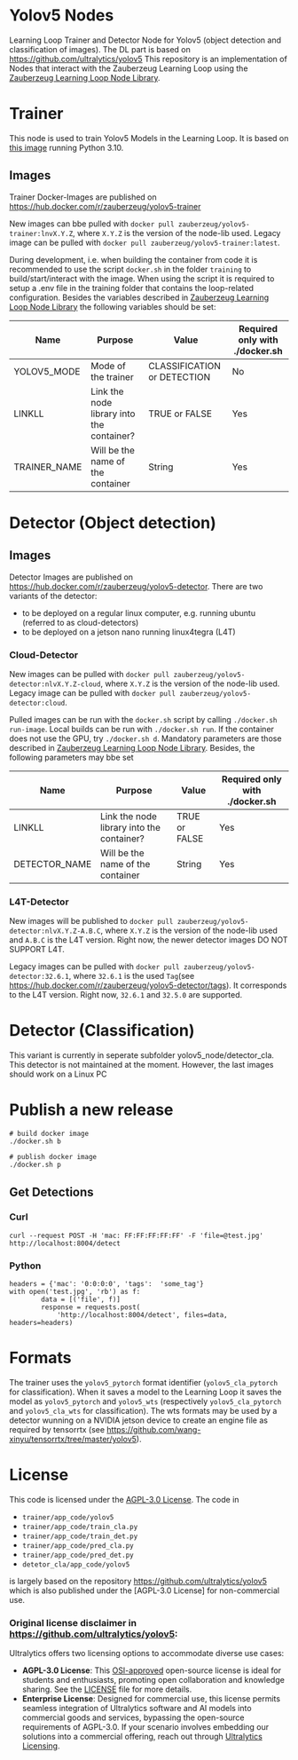 # Yolov5 Nodes

Learning Loop Trainer and Detector Node for Yolov5 (object detection and classification of images). The DL part is based on https://github.com/ultralytics/yolov5
This repository is an implementation of Nodes that interact with the Zauberzeug Learning Loop using the [Zauberzeug Learning Loop Node Library](https://github.com/zauberzeug/learning_loop_node).

# Trainer

This node is used to train Yolov5 Models in the Learning Loop. It is based on [this image](https://docs.nvidia.com/deeplearning/frameworks/pytorch-release-notes/rel-23-07.html) running Python 3.10.

## Images

Trainer Docker-Images are published on https://hub.docker.com/r/zauberzeug/yolov5-trainer

New images can bbe pulled with `docker pull zauberzeug/yolov5-trainer:lnvX.Y.Z`, where `X.Y.Z` is the version of the node-lib used.
Legacy image can be pulled with `docker pull zauberzeug/yolov5-trainer:latest`.

During development, i.e. when building the container from code it is recommended to use the script `docker.sh` in the folder `training` to build/start/interact with the image.
When using the script it is required to setup a .env file in the training folder that contains the loop-related configuration. Besides the variables described in [Zauberzeug Learning Loop Node Library](https://github.com/zauberzeug/learning_loop_node) the following variables should be set:

| Name         | Purpose                                   | Value                       | Required only with ./docker.sh |
| ------------ | ----------------------------------------- | --------------------------- | ------------------------------ |
| YOLOV5_MODE  | Mode of the trainer                       | CLASSIFICATION or DETECTION | No                             |
| LINKLL       | Link the node library into the container? | TRUE or FALSE               | Yes                            |
| TRAINER_NAME | Will be the name of the container         | String                      | Yes                            |

# Detector (Object detection)

## Images

Detector Images are published on https://hub.docker.com/r/zauberzeug/yolov5-detector.
There are two variants of the detector:

- to be deployed on a regular linux computer, e.g. running ubuntu (referred to as cloud-detectors)
- to be deployed on a jetson nano running linux4tegra (L4T)

### Cloud-Detector

New images can be pulled with `docker pull zauberzeug/yolov5-detector:nlvX.Y.Z-cloud`, where `X.Y.Z` is the version of the node-lib used.
Legacy image can be pulled with `docker pull zauberzeug/yolov5-detector:cloud`.

Pulled images can be run with the `docker.sh` script by calling `./docker.sh run-image`.
Local builds can be run with `./docker.sh run`.
If the container does not use the GPU, try `./docker.sh d`.
Mandatory parameters are those described in [Zauberzeug Learning Loop Node Library](https://github.com/zauberzeug/learning_loop_node). Besides, the following parameters may bbe set

| Name          | Purpose                                   | Value         | Required only with ./docker.sh |
| ------------- | ----------------------------------------- | ------------- | ------------------------------ |
| LINKLL        | Link the node library into the container? | TRUE or FALSE | Yes                            |
| DETECTOR_NAME | Will be the name of the container         | String        | Yes                            |

### L4T-Detector

New images will be published to `docker pull zauberzeug/yolov5-detector:nlvX.Y.Z-A.B.C`, where `X.Y.Z` is the version of the node-lib used and `A.B.C` is the L4T version. Right now, the newer detector images DO NOT SUPPORT L4T.

Legacy images can be pulled with `docker pull zauberzeug/yolov5-detector:32.6.1`, where `32.6.1` is the used `Tag`(see https://hub.docker.com/r/zauberzeug/yolov5-detector/tags). It corresponds to the L4T version. Right now, `32.6.1` and `32.5.0` are supported.

# Detector (Classification)

This variant is currently in seperate subfolder yolov5_node/detector_cla. This detector is not maintained at the moment. However, the last images should work on a Linux PC

# Publish a new release

```
# build docker image
./docker.sh b

# publish docker image
./docker.sh p
```

## Get Detections

### Curl

```
curl --request POST -H 'mac: FF:FF:FF:FF:FF' -F 'file=@test.jpg' http://localhost:8004/detect
```

### Python

```
headers = {'mac': '0:0:0:0', 'tags':  'some_tag'}
with open('test.jpg', 'rb') as f:
        data = [('file', f)]
        response = requests.post(
            'http://localhost:8004/detect', files=data, headers=headers)
```

# Formats

The trainer uses the `yolov5_pytorch` format identifier (`yolov5_cla_pytorch` for classification).
When it saves a model to the Learning Loop it saves the model as `yolov5_pytorch` and `yolov5_wts` (respectively `yolov5_cla_pytorch` and `yolov5_cla_wts` for classification).
The wts formats may be used by a detector wunning on a NVIDIA jetson device to create an engine file as required by tensorrtx (see https://github.com/wang-xinyu/tensorrtx/tree/master/yolov5).

# License

This code is licensed under the [AGPL-3.0 License](https://opensource.org/license/agpl-v3/). The code in
- `trainer/app_code/yolov5`
- `trainer/app_code/train_cla.py`
- `trainer/app_code/train_det.py`
- `trainer/app_code/pred_cla.py`
- `trainer/app_code/pred_det.py`
- `detetor_cla/app_code/yolov5`

is largely based on the repository https://github.com/ultralytics/yolov5 which is also published under the [AGPL-3.0 License] for non-commercial use.

### Original license disclaimer in https://github.com/ultralytics/yolov5:

Ultralytics offers two licensing options to accommodate diverse use cases:

- **AGPL-3.0 License**: This [OSI-approved](https://opensource.org/licenses/) open-source license is ideal for students and enthusiasts, promoting open collaboration and knowledge sharing. See the [LICENSE](https://github.com/ultralytics/yolov5/blob/master/LICENSE) file for more details.
- **Enterprise License**: Designed for commercial use, this license permits seamless integration of Ultralytics software and AI models into commercial goods and services, bypassing the open-source requirements of AGPL-3.0. If your scenario involves embedding our solutions into a commercial offering, reach out through [Ultralytics Licensing](https://ultralytics.com/license).




